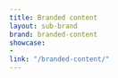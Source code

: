 ```yaml
---
title: Branded content
layout: sub-brand
brand: branded-content
showcase:
- 
link: "/branded-content/"
---
```


